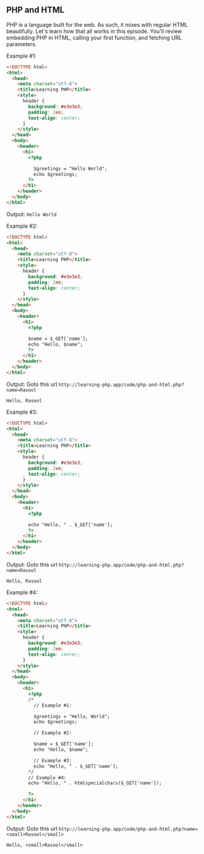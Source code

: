 ## PHP and HTML

PHP is a language built for the web. As such, it mixes with regular HTML beautifully. Let's learn how that all works in this episode. You'll review embedding PHP in HTML, calling your first function, and fetching URL parameters.

Example #1:
```html
<!DOCTYPE html>
<html>
  <head>
    <meta charset="utf-8">
    <title>Learning PHP</title>
    <style>
      header {
        background: #e3e3e3;
        padding: 2em;
        text-align: center;
      }
    </style>
  </head>
  <body>
    <header>
      <h1>
        <?php

          $greetings = "Hello World";
          echo $greetings;
        ?>
      </h1>
    </header>
  </body>
</html>
```
Output: `Hello World`

Example #2:
```html
<!DOCTYPE html>
<html>
  <head>
    <meta charset="utf-8">
    <title>Learning PHP</title>
    <style>
      header {
        background: #e3e3e3;
        padding: 2em;
        text-align: center;
      }
    </style>
  </head>
  <body>
    <header>
      <h1>
        <?php

        $name = $_GET['name'];
        echo "Hello, $name";
        ?>
      </h1>
    </header>
  </body>
</html>
```
Output: Goto this url `http://learning-php.app/code/php-and-html.php?name=Rasool`
```
Hello, Rasool
```

Example #3:
```html
<!DOCTYPE html>
<html>
  <head>
    <meta charset="utf-8">
    <title>Learning PHP</title>
    <style>
      header {
        background: #e3e3e3;
        padding: 2em;
        text-align: center;
      }
    </style>
  </head>
  <body>
    <header>
      <h1>
        <?php

        echo "Hello, " . $_GET['name'];
        ?>
      </h1>
    </header>
  </body>
</html>
```
Output: Goto this url `http://learning-php.app/code/php-and-html.php?name=Rasool`
```
Hello, Rasool
```

Example #4:
```html
<!DOCTYPE html>
<html>
  <head>
    <meta charset="utf-8">
    <title>Learning PHP</title>
    <style>
      header {
        background: #e3e3e3;
        padding: 2em;
        text-align: center;
      }
    </style>
  </head>
  <body>
    <header>
      <h1>
        <?php
        /*
          // Example #1:

          $greetings = "Hello, World";
          echo $greetings;

          // Example #2:

          $name = $_GET['name'];
          echo "Hello, $name";

          // Example #3:
          echo "Hello, " . $_GET['name'];
        */
        // Example #4:
        echo "Hello, " . htmlspecialchars($_GET['name']);

        ?>
      </h1>
    </header>
  </body>
</html>
```
Output: Goto this url `http://learning-php.app/code/php-and-html.php?name=<small>Rasool</small>`
```
Hello, <small>Rasool</small>
```
